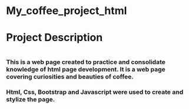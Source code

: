 # My_coffee_project_html
<h1> Project Description <h1>
<h3> This is a web page created to practice and consolidate knowledge of html page development. It is a web page covering curiosities and beauties of coffee.<h3>
<h3> Html, Css, Bootstrap and Javascript were used to create and stylize the page.<h3>
